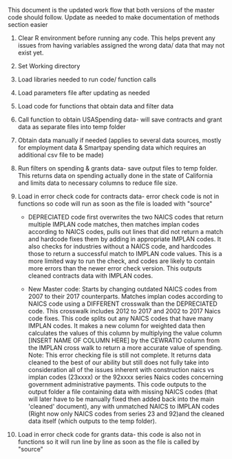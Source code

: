 This document is the updated work flow that both versions of the master code should follow. Update as needed to make documentation of methods section easier

1. Clear R environment before running any code. This helps prevent any issues from having variables assigned the wrong data/ data that may not exist yet.

2. Set Working directory

3. Load libraries needed to run code/ function calls

4. Load parameters file after updating as needed

5. Load code for functions that obtain data and filter data

6. Call function to obtain USASpending data- will save contracts and grant data as separate files into temp folder 

7. Obtain data manually if needed (applies to several data sources, mostly for employment data & Smartpay spending data which requires an additional    csv file to be made)

8. Run filters on spending & grants data- save output files to temp folder. This returns data on spending actually done in the state of California      and limits data to necessary columns to reduce file size.  

9. Load in error check code for contracts data- error check code is not in functions so code will run as soon as the file is loaded with "source" 
    - DEPRECIATED code first overwrites the two NAICS codes that return multiple IMPLAN code matches, then matches implan codes according to NAICS         codes, pulls out lines that did not return a match and hardcode fixes them by adding in appropriate IMPLAN codes. It also checks for industries       without a NAICS code, and hardcodes those to return a successful match to IMPLAN code values. This is a more limited way to run the check, and       codes are likely to contain more errors than the newer error check version. This outputs cleaned contracts data with IMPLAN codes. 
    
    - New Master code: Starts by changing outdated NAICS codes from 2007 to their 2017 counterparts. Matches implan codes according to NAICS code          using a DIFFERENT crosswalk than the DEPRECIATED code. This crosswalk includes 2012 to 2017 and 2002 to 2017 Naics code fixes. This code splits       out any NAICS codes that have many IMPLAN codes. It makes a new column for weighted data then calculates the values of this column by                multiplying the value column [INSERT NAME OF COLUMN HERE] by the CEWRATIO column from the IMPLAN cross walk to return a more accurate value of       spending. Note: This error checking file is still not complete. It returns data cleaned to the best of our ability but still does not fully          take into consideration all of the issues inherent with construction naics vs implan codes (23xxxx) or the 92xxxx series Naics codes concerning       government administrative payments. This code outputs to the output folder a file containing data with missing NAICS codes (that will later          have to be manually fixed then added back into the main 'cleaned' document), any with unmatched NAICS to IMPLAN codes (Right now only NAICS          codes from series 23 and 92)and the cleaned data itself (which outputs to the temp folder). 
    
10. Load in error check code for grants data- this code is also not in functions so it will run line by line as soon as the file is called by "source"

